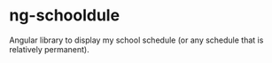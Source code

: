 # ng-schooldule
Angular library to display my school schedule (or any schedule that is relatively permanent).
